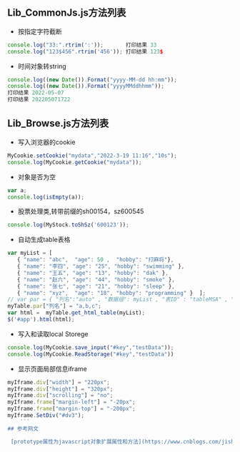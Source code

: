## Lib_CommonJs.js方法列表

+ 按指定字符截断  
```javascript
console.log("33:".rtrim(':'));       打印结果 33  
console.log("123$456".rtrim('456')); 打印结果 123$  
```

+ 时间对象转string  
```javascript
console.log((new Date()).Format("yyyy-MM-dd hh:mm"));  
console.log((new Date()).Format("yyyyMMddhhmm"));   
打印结果 2022-05-07  
打印结果 202205071722  
```

## Lib_Browse.js方法列表  

+ 写入浏览器的cookie  
```javascript
MyCookie.setCookie("mydata","2022-3-19 11:16","10s");
console.log(MyCookie.getCookie("mydata"));  
```

+ 对象是否为空  
```javascript
var a;  
console.log(isEmpty(a));  
```

+ 股票处理类,转带前缀的sh00154，sz600545  
```javascript
console.log(MyStock.toShSz('600123'));   
```

+ 自动生成table表格  
```javascript
var myList = [  
   { "name": "abc",  "age": 50 ,  "hobby": "打麻将"},  
   { "name": "李四", "age": "25", "hobby": "swimming" },  
   { "name": "王五", "age": "13", "hobby": "dak" },  
   { "name": "赵六", "age": "44", "hobby": "smoke" },  
   { "name": "张七", "age": "21", "hobby": "sleep" },  
   { "name": "xyz",  "age": "18", "hobby": "programming" }  ];  
// var par = { "列名":"auto" , "数据组": myList , "表ID" : "tableMSA" , "隐藏列":"", "列顺序":"","合并显示":"false","  合并主键":"code" };  
myTable.par["列名"] = "a,b,c";  
var html =  myTable.get_html_table(myList);  
$('#app').html(html);  
```


+ 写入和读取local Storege  
```javascript
console.log(MyCookie.save_input("#key","testData"));  
console.log(MyCookie.ReadStorage("#key","testData"))     
```

+ 显示页面局部信息iframe  
```javascript
myIframe.div["width"] = "220px";
myIframe.div["height"] = "320px";
myIframe.div["scrolling"] = "no";
myIframe.frame["margin-left"] = "-20px";
myIframe.frame["margin-top"] = "-200px";
myIframe.SetDiv("#dv3");
	```
## 参考网文

 [prototype属性为javascript对象扩展属性和方法](https://www.cnblogs.com/jishume/articles/2052655.html)